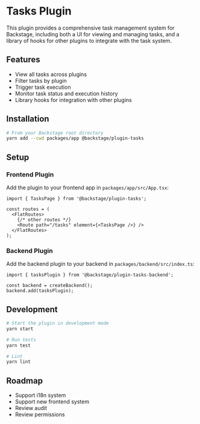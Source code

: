 # Tasks Plugin

This plugin provides a comprehensive task management system for Backstage, including both a UI for viewing and managing tasks, and a library of hooks for other plugins to integrate with the task system.

## Features

- View all tasks across plugins
- Filter tasks by plugin
- Trigger task execution
- Monitor task status and execution history
- Library hooks for integration with other plugins

## Installation

```bash
# From your Backstage root directory
yarn add --cwd packages/app @backstage/plugin-tasks
```

## Setup

### Frontend Plugin

Add the plugin to your frontend app in `packages/app/src/App.tsx`:

```tsx
import { TasksPage } from '@backstage/plugin-tasks';

const routes = (
  <FlatRoutes>
    {/* other routes */}
    <Route path="/tasks" element={<TasksPage />} />
  </FlatRoutes>
);
```

### Backend Plugin

Add the backend plugin to your backend in `packages/backend/src/index.ts`:

```tsx
import { tasksPlugin } from '@backstage/plugin-tasks-backend';

const backend = createBackend();
backend.add(tasksPlugin);
```

## Development

```bash
# Start the plugin in development mode
yarn start

# Run tests
yarn test

# Lint
yarn lint
```

## Roadmap

- Support i18n system
- Support new frontend system
- Review audit
- Review permissions
